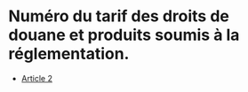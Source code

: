 # Numéro du tarif des droits de douane et produits soumis à la réglementation.

- [Article 2](article-2.md)
